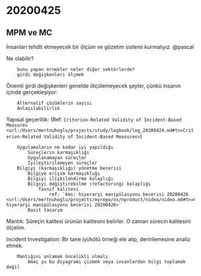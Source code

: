 
# 20200425 

## MPM ve MC 

İnsanları tehdit etmeyecek bir ölçüm ve gözetim sistemi kurmalıyız. @pascal

Ne olabilir?

		bunu yapan örnekler neler diğer sektörlerde?
		girdi değişkenleri ölçmek

Önemli girdi değişkenleri genelde ölçülemeyecek şeyler, çünkü insanın içinde gerçekleşiyor:

		Alternatif çözümlerin sayısı
		Anlaşılabilirlik

Yapısal geçerlilik: (Ref: `Criterion-Related Validity of Incident-Based Measures <url:/Users/mertnuhoglu/projects/study/logbook/log_20200424.md#tn=Criterion-Related Validity of Incident-Based Measures>`)

		Uygulamaların ne kadar iyi yapıldığı
			Süreçlerin karmaşıklığı
			Uygulanamayan süreçler
			İyileştirilemeyen süreçler
		Bilgiyi (karmaşıklığı) yönetme becerisi
			Bilgiye erişim karmaşıklığı
			Bilgiyi ilişkilendirme kolaylığı
			Bilgiyi değiştirebilme (refactoring) kolaylığı
				Tasnif kalitesi
					ref: `kms: hiyerarşi manipülasyonu becerisi 20200426 <url:/Users/mertnuhoglu/projects/myrepo/nx/nproduct/nidea/nidea.md#tn=kms: hiyerarşi manipülasyonu becerisi 20200426>`
			Basit tasarım

Mantık: Süreçin kalitesi ürünün kalitesini belirler. O zaman sürecin kalitesini ölçelim.

Incident Investigation: Bir tane iyi/kötü örneği ele alıp, derinlemesine analiz etmek. 

		Mantığını anlamak öncelikli olmalı
			Amaç şu bu diyagramı çizmek veya insanlardan bilgi toplamak değil
